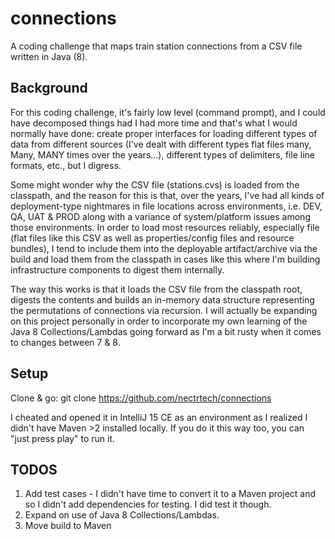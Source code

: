 # connections
A coding challenge that maps train station connections from a CSV file written in Java (8).
 
## Background
For this coding challenge, it's fairly low level (command prompt), and I could have decomposed things had I had more 
time and that's what I would normally have done: create proper interfaces for loading different types of data from 
different sources (I've dealt with different types flat files many, Many, MANY times over the years...), different 
types of delimiters, file line formats, etc., but I digress.

Some might wonder why the CSV file (stations.cvs) is loaded from the classpath, and the reason for this is that, over 
the years, I've had all kinds of deployment-type nightmares in file locations across environments, i.e. DEV, QA, UAT 
& PROD along with a variance of system/platform issues among those environments. In order to load most resources reliably, 
especially file (flat files like this CSV as well as properties/config files and resource bundles), I tend to include 
them into the deployable artifact/archive via the build and load them from the classpath in cases like this where I'm 
building infrastructure components to digest them internally.

The way this works is that it loads the CSV file from the classpath root, digests the contents and builds an in-memory 
data structure representing the permutations of connections via recursion. I will actually be expanding on this 
 project personally in order to incorporate my own learning of the Java 8 Collections/Lambdas going forward as 
 I'm a bit rusty when it comes to changes between 7 & 8.

## Setup
 Clone & go: git clone https://github.com/nectrtech/connections 
 
 I cheated and opened it in IntelliJ 15 CE as an environment as I realized I didn't have Maven >2 installed locally. If
 you do it this way too, you can "just press play" to run it.

## TODOS
 1. Add test cases - I didn't have time to convert it to a Maven project and so I didn't add dependencies for testing. I did test it though.
 2. Expand on use of Java 8 Collections/Lambdas.
 3. Move build to Maven
